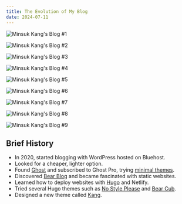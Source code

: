 ```yaml
---
title: The Evolution of My Blog
date: 2024-07-11
---
```


![Minsuk Kang's Blog #1](https://mataroa.blog/images/49f5b4f7.webp)

![Minsuk Kang's Blog #2](https://mataroa.blog/images/6615fa90.webp)

![Minsuk Kang's Blog #3](https://mataroa.blog/images/4ed03a05.webp)

![Minsuk Kang's Blog #4](https://mataroa.blog/images/8aca568b.webp)

![Minsuk Kang's Blog #5](https://mataroa.blog/images/6bb72d36.webp)

![Minsuk Kang's Blog #6](https://mataroa.blog/images/6b8e54b7.webp)

![Minsuk Kang's Blog #7](https://mataroa.blog/images/3d73c0e0.webp)

![Minsuk Kang's Blog #8](https://mataroa.blog/images/be29940b.webp)

![Minsuk Kang's Blog #9](https://mataroa.blog/images/63eb4199.webp)

## Brief History

- In 2020, started blogging with WordPress hosted on Bluehost.
- Looked for a cheaper, lighter option.
- Found [Ghost](https://ghost.org) and subscribed to Ghost Pro, trying [minimal themes](https://creativemarket.com/Curiositry/3192652-weblog-—-old-school-ghost-5.0-theme).
- Discovered [Bear Blog](https://bearblog.dev) and became fascinated with static websites.
- Learned how to deploy websites with [Hugo](https://gohugo.io) and Netlify.
- Tried several Hugo themes such as [No Style Please](https://themes.gohugo.io/themes/hugo-theme-nostyleplease/) and [Bear Cub](https://github.com/clente/hugo-bearcub).
- Designed a new theme called [Kang](https://github.com/kangminsukdotcom/hugo-kang).